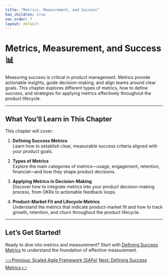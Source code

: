 ```yaml
---
title: "Metrics, Measurement, and Success"
has_children: true
nav_order: 7
layout: default
---
```


# Metrics, Measurement, and Success 📊

Measuring success is critical in product management. Metrics provide actionable insights, guide decision-making, and align teams around clear goals. This chapter explores different types of metrics, how to define success, and strategies for applying metrics effectively throughout the product lifecycle.

---

## What You’ll Learn in This Chapter

This chapter will cover:

1. **Defining Success Metrics**  
   Learn how to establish clear, measurable success criteria aligned with your product goals.

2. **Types of Metrics**  
   Explore the main categories of metrics—usage, engagement, retention, financial—and how they shape product decisions.

3. **Applying Metrics in Decision-Making**  
   Discover how to integrate metrics into your product decision-making process, from OKRs to actionable feedback loops.

4. **Product-Market Fit and Lifecycle Metrics**  
   Understand the metrics that indicate product-market fit and how to track growth, retention, and churn throughout the product lifecycle.

---

## Let’s Get Started!

Ready to dive into metrics and measurement? Start with [Defining Success Metrics](defining-success-metrics) to understand the foundation of effective measurement.

<div class="nav-buttons">
    <a href="/docs/5-product-development-frameworks-and-execution/scaled-agile-framework" class="btn btn-secondary">👈 Previous: Scaled Agile Framework (SAFe)</a>
    <a href="/docs/6-metrics-measurement-and-success/defining-success-metrics" class="btn btn-primary">Next: Defining Success Metrics 👉</a>
</div>